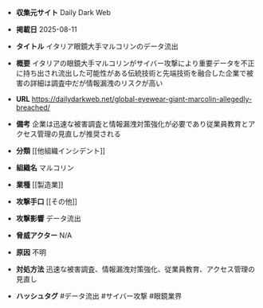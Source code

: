 - **収集元サイト**
Daily Dark Web

- **掲載日**
2025-08-11

- **タイトル**
イタリア眼鏡大手マルコリンのデータ流出

- **概要**
イタリアの眼鏡大手マルコリンがサイバー攻撃により重要データを不正に持ち出され流出した可能性がある伝統技術と先端技術を融合した企業で被害の詳細は調査中だが情報漏洩のリスクが高い

- **URL**
https://dailydarkweb.net/global-eyewear-giant-marcolin-allegedly-breached/

- **備考**
企業は迅速な被害調査と情報漏洩対策強化が必要であり従業員教育とアクセス管理の見直しが推奨される

- **分類**
[[他組織インシデント]]

- **組織名**
マルコリン

- **業種**
[[製造業]]

- **攻撃手口**
[[その他]]

- **攻撃影響**
データ流出

- **脅威アクター**
N/A

- **原因**
不明

- **対処方法**
迅速な被害調査、情報漏洩対策強化、従業員教育、アクセス管理の見直し

- **ハッシュタグ**
#データ流出 #サイバー攻撃 #眼鏡業界
